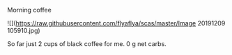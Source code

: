 Morning coffee

![](https://raw.githubusercontent.com/flyaflya/scas/master/Image 20191209 105910.jpg)

So far just 2 cups of black coffee for me. 0 g net carbs.
